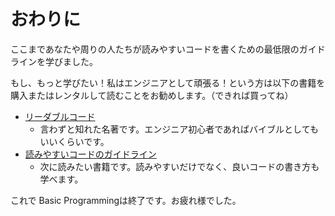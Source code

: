 # おわりに

ここまであなたや周りの人たちが読みやすいコードを書くための最低限のガイドラインを学びました。

もし、もっと学びたい！私はエンジニアとして頑張る！という方は以下の書籍を購入またはレンタルして読むことをお勧めします。（できれば買ってね）

- [リーダブルコード](https://www.oreilly.co.jp/books/9784873115658/)
  - 言わずと知れた名著です。エンジニア初心者であればバイブルとしてもいいくらいです。
- [読みやすいコードのガイドライン](https://gihyo.jp/book/2022/978-4-297-13036-7)
  - 次に読みたい書籍です。読みやすいだけでなく、良いコードの書き方も学べます。

これで Basic Programmingは終了です。お疲れ様でした。
